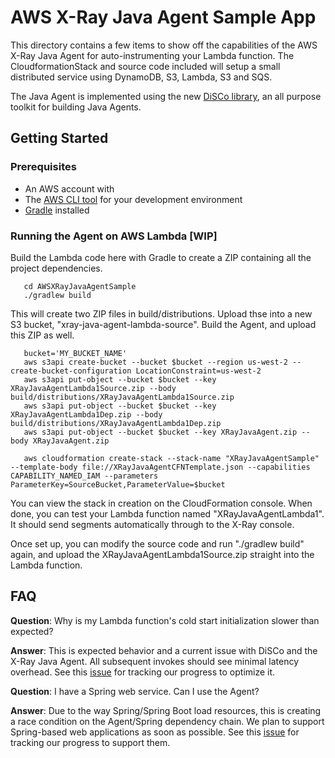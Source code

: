# AWS X-Ray Java Agent Sample App

This directory contains a few items to show off the capabilities of the AWS X-Ray Java Agent for auto-instrumenting your Lambda function.
The CloudformationStack and source code included will setup a small distributed service using DynamoDB, S3, Lambda, S3 and SQS.

The Java Agent is implemented using the new [DiSCo library](https://github.com/awslabs/disco), an all purpose toolkit for building Java Agents.

## Getting Started
### Prerequisites
* An AWS account with
* The [AWS CLI tool](https://aws.amazon.com/cli/) for your development environment 
* [Gradle](https://gradle.org/install/) installed

### Running the Agent on AWS Lambda [WIP]

Build the Lambda code here with Gradle to create a ZIP containing all the project dependencies.
```
   cd AWSXRayJavaAgentSample
   ./gradlew build
```
This will create two ZIP files in build/distributions. Upload thse into a new S3 bucket, "xray-java-agent-lambda-source".
Build the Agent, and upload this ZIP as well.
```
   bucket='MY_BUCKET_NAME'
   aws s3api create-bucket --bucket $bucket --region us-west-2 --create-bucket-configuration LocationConstraint=us-west-2
   aws s3api put-object --bucket $bucket --key XRayJavaAgentLambda1Source.zip --body build/distributions/XRayJavaAgentLambda1Source.zip
   aws s3api put-object --bucket $bucket --key XRayJavaAgentLambda1Dep.zip --body build/distributions/XRayJavaAgentLambda1Dep.zip
   aws s3api put-object --bucket $bucket --key XRayJavaAgent.zip --body XRayJavaAgent.zip

   aws cloudformation create-stack --stack-name "XRayJavaAgentSample" --template-body file://XRayJavaAgentCFNTemplate.json --capabilities CAPABILITY_NAMED_IAM --parameters  ParameterKey=SourceBucket,ParameterValue=$bucket
```
You can view the stack in creation on the CloudFormation console. When done, you can test your Lambda function named "XRayJavaAgentLambda1". It should send segments automatically through to the X-Ray console.

Once set up, you can modify the source code and run "./gradlew build" again, and upload the XRayJavaAgentLambda1Source.zip straight into the Lambda function.

## FAQ

**Question**: Why is my Lambda function's cold start initialization slower than expected?

**Answer**: This is expected behavior and a current issue with DiSCo and the X-Ray Java Agent. 
All subsequent invokes should see minimal latency overhead. See this [issue](https://github.com/aws/aws-xray-java-agent/issues/6) for tracking our progress to optimize it.

**Question**: I have a Spring web service. Can I use the Agent?

**Answer**: Due to the way Spring/Spring Boot load resources, this is creating a race condition on the Agent/Spring dependency chain. 
We plan to support Spring-based web applications as soon as possible. See this [issue](https://github.com/aws/aws-xray-java-agent/issues/7) for tracking our progress to support them. 



